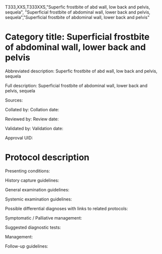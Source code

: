 T333,XXS,T333XXS,"Superfic frostbite of abd wall, low back and pelvis, sequela", "Superficial frostbite of abdominal wall, lower back and pelvis, sequela","Superficial frostbite of abdominal wall, lower back and pelvis"
# Category title: Superficial frostbite of abdominal wall, lower back and pelvis

Abbreviated description: Superfic frostbite of abd wall, low back and pelvis, sequela

Full description: Superficial frostbite of abdominal wall, lower back and pelvis, sequela

Sources:

Collated by:
Collation date:

Reviewed by:
Review date:

Validated by:
Validation date:

Approval UID:

# Protocol description

Presenting conditions:

History capture guidelines:

General examination guidelines:

Systemic examination guidelines:

Possible differential diagnoses with links to related protocols:

Symptomatic / Palliative management:

Suggested diagnostic tests:

Management:

Follow-up guidelines:
